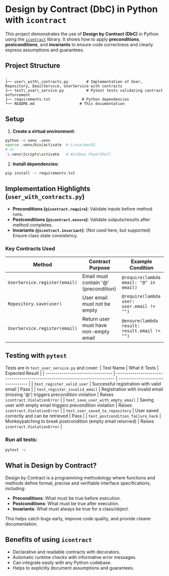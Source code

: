 # Design by Contract (DbC) in Python with `icontract`
This project demonstrates the use of **Design by Contract (DbC)** in Python using the [`icontract`](https://github.com/Parquery/icontract) library. It shows how to apply **preconditions**, **postconditions**, and **invariants** to ensure code correctness and clearly express assumptions and guarantees.

## Project Structure
```
.
├── user\_with\_contracts.py        # Implementation of User, Repository, EmailService, UserService with contracts
├── test\_user\_service.py          # Pytest tests validating contract enforcement
├── requirements.txt              # Python dependencies
└── README.md                    # This documentation

```

## Setup
1. **Create a virtual environment**:
```bash
python -m venv .venv
source .venv/bin/activate  # Linux/macOS
# or
.\.venv\Scripts\activate   # Windows PowerShell
```

2. **Install dependencies:**
```bash
pip install -r requirements.txt
```

## Implementation Highlights (`user_with_contracts.py`)
* **Preconditions (`@icontract.require`)**: Validate inputs before method runs.
* **Postconditions (`@icontract.ensure`)**: Validate outputs/results after method completes.
* **Invariants (`@icontract.invariant`)**: (Not used here, but supported) Ensure class state consistency.

### Key Contracts Used
| Method                        | Contract Purpose                      | Example Condition                            |
| ----------------------------- | ------------------------------------- | -------------------------------------------- |
| `UserService.register(email)` | Email must contain '@' (precondition) | `@require(lambda email: "@" in email)`       |
| `Repository.save(user)`       | User email must not be empty          | `@require(lambda user: user.email != "")`    |
| `UserService.register(email)` | Return user must have non-empty email | `@ensure(lambda result: result.email != "")` |

## Testing with `pytest`
Tests are in `test_user_service.py` and cover:
| Test Name                         | What It Tests                                                                 | Expected Result                   |
| --------------------------------- | ----------------------------------------------------------------------------- | --------------------------------- |
| `test_register_valid_user`        | Successful registration with valid email                                      | Pass                              |
| `test_register_invalid_email`     | Registration with invalid email (missing '@') triggers precondition violation | Raises `icontract.ViolationError` |
| `test_save_user_with_empty_email` | Saving user with empty email triggers precondition violation                  | Raises `icontract.ViolationError` |
| `test_user_saved_to_repository`   | User saved correctly and can be retrieved                                     | Pass                              |
| `test_postcondition_failure_hack` | Monkeypatching to break postcondition (empty email returned)                  | Raises `icontract.ViolationError` |

### Run all tests:
```bash
pytest -v
```

## What is Design by Contract?
Design by Contract is a programming methodology where functions and methods define formal, precise and verifiable interface specifications, including:
* **Preconditions**: What must be true before execution.
* **Postconditions**: What must be true after execution.
* **Invariants**: What must always be true for a class/object.

This helps catch bugs early, improve code quality, and provide clearer documentation.

## Benefits of using `icontract`
* Declarative and readable contracts with decorators.
* Automatic runtime checks with informative error messages.
* Can integrate easily with any Python codebase.
* Helps to explicitly document assumptions and guarantees.